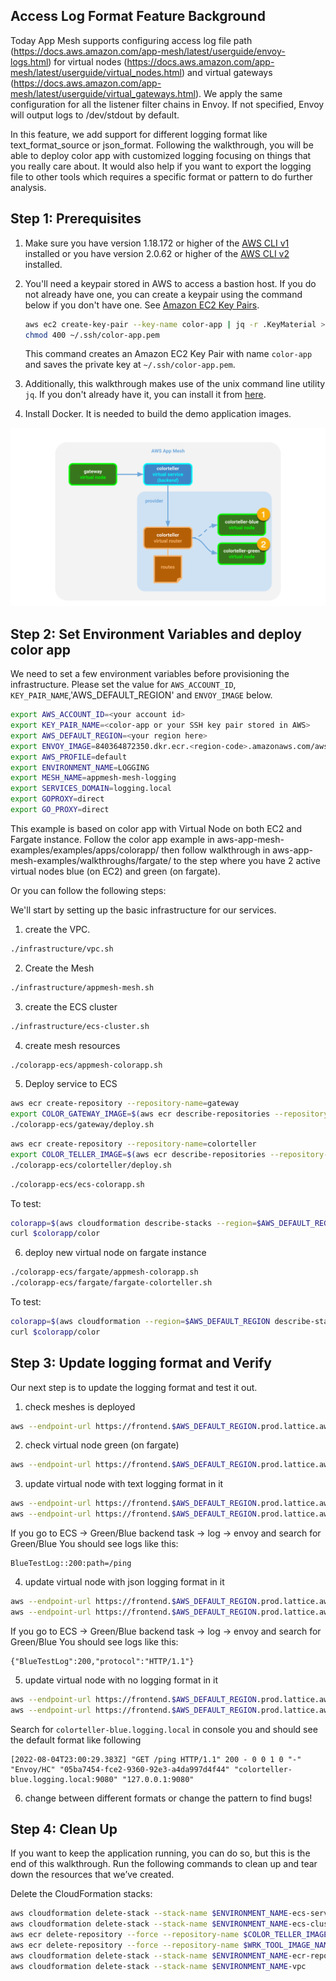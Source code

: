 ## Access Log Format Feature Background
Today App Mesh supports configuring access log file path (https://docs.aws.amazon.com/app-mesh/latest/userguide/envoy-logs.html) for virtual nodes (https://docs.aws.amazon.com/app-mesh/latest/userguide/virtual_nodes.html) and virtual gateways (https://docs.aws.amazon.com/app-mesh/latest/userguide/virtual_gateways.html). We apply the same configuration for all the listener filter chains in Envoy. If not specified, Envoy will output logs to /dev/stdout by default. 

In this feature, we add support for different logging format like text_format_source or json_format. Following the walkthrough, you will be able to deploy color app with customized logging focusing on things that you really care about. It would also help if you want to export the logging file to other tools which requires a specific format or pattern to do further analysis. 

## Step 1: Prerequisites

1. Make sure you have version 1.18.172 or higher of the [AWS CLI v1](https://docs.aws.amazon.com/cli/latest/userguide/install-cliv1.html) installed or you have version 2.0.62 or higher of the [AWS CLI v2](https://docs.aws.amazon.com/cli/latest/userguide/install-cliv2.html) installed.

2. You'll need a keypair stored in AWS to access a bastion host.
   If you do not already have one, you can create a keypair using the command below if you don't have one. See [Amazon EC2 Key Pairs](https://docs.aws.amazon.com/AWSEC2/latest/UserGuide/ec2-key-pairs.html).

    ```bash
    aws ec2 create-key-pair --key-name color-app | jq -r .KeyMaterial > ~/.ssh/color-app.pem
    chmod 400 ~/.ssh/color-app.pem
    ```

    This command creates an Amazon EC2 Key Pair with name `color-app` and saves the private key at `~/.ssh/color-app.pem`.

4. Additionally, this walkthrough makes use of the unix command line utility `jq`. If you don't already have it, you can install it from [here](https://stedolan.github.io/jq/).
5. Install Docker. It is needed to build the demo application images.

![](fargate.png)
## Step 2: Set Environment Variables and deploy color app
We need to set a few environment variables before provisioning the infrastructure.
Please set the value for `AWS_ACCOUNT_ID`, `KEY_PAIR_NAME`,'AWS_DEFAULT_REGION' and `ENVOY_IMAGE` below.

```bash
export AWS_ACCOUNT_ID=<your account id>
export KEY_PAIR_NAME=<color-app or your SSH key pair stored in AWS>
export AWS_DEFAULT_REGION=<your region here>
export ENVOY_IMAGE=840364872350.dkr.ecr.<region-code>.amazonaws.com/aws-appmesh-envoy:v1.22.2.1-prod
export AWS_PROFILE=default
export ENVIRONMENT_NAME=LOGGING
export MESH_NAME=appmesh-mesh-logging
export SERVICES_DOMAIN=logging.local
export GOPROXY=direct
export GO_PROXY=direct
```
This example is based on color app with Virtual Node on both EC2 and Fargate instance. Follow the color app example in aws-app-mesh-examples/examples/apps/colorapp/
then follow walkthrough in aws-app-mesh-examples/walkthroughs/fargate/ to the step where you have 2 active virtual nodes blue (on EC2) and green (on fargate).

Or you can follow the following steps:

We'll start by setting up the basic infrastructure for our services.

1. create the VPC.

```bash
./infrastructure/vpc.sh
```
2. Create the Mesh

```bash
./infrastructure/appmesh-mesh.sh
```
3. create the ECS cluster

```bash
./infrastructure/ecs-cluster.sh
```
4. create mesh resources

```bash
./colorapp-ecs/appmesh-colorapp.sh
```
5. Deploy service to ECS

```bash
aws ecr create-repository --repository-name=gateway
export COLOR_GATEWAY_IMAGE=$(aws ecr describe-repositories --repository-names=gateway --query 'repositories[0].repositoryUri' --output text)
./colorapp-ecs/gateway/deploy.sh
```

```bash
aws ecr create-repository --repository-name=colorteller
export COLOR_TELLER_IMAGE=$(aws ecr describe-repositories --repository-names=colorteller --query 'repositories[0].repositoryUri' --output text)
./colorapp-ecs/colorteller/deploy.sh
```

```bash
./colorapp-ecs/ecs-colorapp.sh
```

To test:

```bash
colorapp=$(aws cloudformation describe-stacks --region=$AWS_DEFAULT_REGION --stack-name=$ENVIRONMENT_NAME-ecs-colorapp --query="Stacks[0].Outputs[?OutputKey=='ColorAppEndpoint'].OutputValue" --output=text)
curl $colorapp/color
```
6. deploy new virtual node on fargate instance

```bash
./colorapp-ecs/fargate/appmesh-colorapp.sh
./colorapp-ecs/fargate/fargate-colorteller.sh
```

To test:

```bash
colorapp=$(aws cloudformation --region=$AWS_DEFAULT_REGION describe-stacks --stack-name=$ENVIRONMENT_NAME-ecs-colorapp --query="Stacks[0].Outputs[?OutputKey=='ColorAppEndpoint'].OutputValue" --output=text)
curl $colorapp/color
```

## Step 3: Update logging format and Verify

Our next step is to update the logging format and test it out.

1. check meshes is deployed

```bash
aws --endpoint-url https://frontend.$AWS_DEFAULT_REGION.prod.lattice.aws.a2z.com --region $AWS_DEFAULT_REGION appmesh-internal list-meshes
```
2. check virtual node green (on fargate)

```bash
aws --endpoint-url https://frontend.$AWS_DEFAULT_REGION.prod.lattice.aws.a2z.com --region $AWS_DEFAULT_REGION appmesh-internal describe-virtual-node --virtual-node-name colorteller-green-vn --mesh-name $MESH_NAME
```

3. update virtual node with text logging format in it

```bash
aws --endpoint-url https://frontend.$AWS_DEFAULT_REGION.prod.lattice.aws.a2z.com --region $AWS_DEFAULT_REGION appmesh update-virtual-node --virtual-node-name colorteller-blue-vn --mesh-name $MESH_NAME --cli-input-json file://src/blue-text-format.json
aws --endpoint-url https://frontend.$AWS_DEFAULT_REGION.prod.lattice.aws.a2z.com --region $AWS_DEFAULT_REGION appmesh update-virtual-node --virtual-node-name colorteller-green-vn --mesh-name $MESH_NAME --cli-input-json file://src/green-text-format.json
```
If you go to ECS -> Green/Blue backend task -> log -> envoy and search for Green/Blue
You should see logs like this:

```
BlueTestLog::200:path=/ping
```

4. update virtual node with json logging format in it

```bash
aws --endpoint-url https://frontend.$AWS_DEFAULT_REGION.prod.lattice.aws.a2z.com --region $AWS_DEFAULT_REGION appmesh update-virtual-node --virtual-node-name colorteller-blue-vn --mesh-name $MESH_NAME --cli-input-json file://src/blue-json-format.json
aws --endpoint-url https://frontend.$AWS_DEFAULT_REGION.prod.lattice.aws.a2z.com --region $AWS_DEFAULT_REGION appmesh update-virtual-node --virtual-node-name colorteller-green-vn --mesh-name $MESH_NAME --cli-input-json file://src/green-json-format.json
```

If you go to ECS -> Green/Blue backend task -> log -> envoy and search for Green/Blue
You should see logs like this:

```
{"BlueTestLog":200,"protocol":"HTTP/1.1"}
```

5. update virtual node with no logging format in it

```bash
aws --endpoint-url https://frontend.$AWS_DEFAULT_REGION.prod.lattice.aws.a2z.com --region $AWS_DEFAULT_REGION appmesh update-virtual-node --virtual-node-name colorteller-blue-vn --mesh-name $MESH_NAME --cli-input-json file://src/blue-no-format.json
aws --endpoint-url https://frontend.$AWS_DEFAULT_REGION.prod.lattice.aws.a2z.com --region $AWS_DEFAULT_REGION appmesh update-virtual-node --virtual-node-name colorteller-green-vn --mesh-name $MESH_NAME --cli-input-json file://src/green-no-format.json
```
Search for `colorteller-blue.logging.local` in console you and should see the default format like following
```
[2022-08-04T23:00:29.383Z] "GET /ping HTTP/1.1" 200 - 0 0 1 0 "-" "Envoy/HC" "05ba7454-fce2-9360-92e3-a4da997d4f44" "colorteller-blue.logging.local:9080" "127.0.0.1:9080"
```
6. change between different formats or change the pattern to find bugs!

## Step 4: Clean Up


If you want to keep the application running, you can do so, but this is the end of this walkthrough.
Run the following commands to clean up and tear down the resources that we’ve created.

Delete the CloudFormation stacks:

```bash
aws cloudformation delete-stack --stack-name $ENVIRONMENT_NAME-ecs-service
aws cloudformation delete-stack --stack-name $ENVIRONMENT_NAME-ecs-cluster
aws ecr delete-repository --force --repository-name $COLOR_TELLER_IMAGE_NAME
aws ecr delete-repository --force --repository-name $WRK_TOOL_IMAGE_NAME
aws cloudformation delete-stack --stack-name $ENVIRONMENT_NAME-ecr-repositories
aws cloudformation delete-stack --stack-name $ENVIRONMENT_NAME-vpc
```
